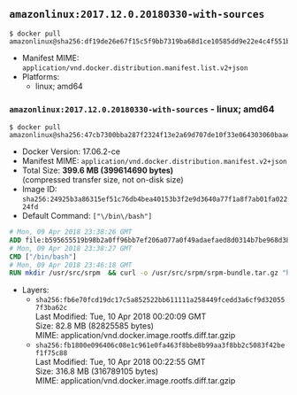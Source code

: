## `amazonlinux:2017.12.0.20180330-with-sources`

```console
$ docker pull amazonlinux@sha256:df19de26e67f15c5f9bb7319ba68d1ce10585dd9e22e4c4f551b201f1f09de99
```

-	Manifest MIME: `application/vnd.docker.distribution.manifest.list.v2+json`
-	Platforms:
	-	linux; amd64

### `amazonlinux:2017.12.0.20180330-with-sources` - linux; amd64

```console
$ docker pull amazonlinux@sha256:47cb7300bba287f2324f13e2a69d707de10f33e064303060baaed7dc6f38344d
```

-	Docker Version: 17.06.2-ce
-	Manifest MIME: `application/vnd.docker.distribution.manifest.v2+json`
-	Total Size: **399.6 MB (399614690 bytes)**  
	(compressed transfer size, not on-disk size)
-	Image ID: `sha256:24925b3a86315ef51c76db4bea40153b3f2e9d3640a77f1a8f7ab01fa02224fd`
-	Default Command: `["\/bin\/bash"]`

```dockerfile
# Mon, 09 Apr 2018 23:38:26 GMT
ADD file:b595655519b98b2a0ff96bb7ef206a077a0f49adaefaed8d0314b7be968d38ec in / 
# Mon, 09 Apr 2018 23:38:27 GMT
CMD ["/bin/bash"]
# Mon, 09 Apr 2018 23:46:18 GMT
RUN mkdir /usr/src/srpm  && curl -o /usr/src/srpm/srpm-bundle.tar.gz "https://amazon-linux-docker-sources.s3-accelerate.amazonaws.com/amzn2/srpm-bundle.tar.gz?versionId=8mjrgeFJaShkkKMhxThnPadPGHh2ayog"  && echo "f133970b2c227b440c92d44de5ff329b6fd4d2454ddbebacba98070ffb224caa /usr/src/srpm/srpm-bundle.tar.gz" | sha256sum -c -
```

-	Layers:
	-	`sha256:fb6e70fcd19dc17c5a852522bb611111a258449fcedd3a6cf9d320557f3ba62c`  
		Last Modified: Tue, 10 Apr 2018 00:20:09 GMT  
		Size: 82.8 MB (82825585 bytes)  
		MIME: application/vnd.docker.image.rootfs.diff.tar.gzip
	-	`sha256:fb1800e096406c08e1c961e0fa463f8bbe8b99aa3f8bb2c5083f42bef1f75c88`  
		Last Modified: Tue, 10 Apr 2018 00:22:55 GMT  
		Size: 316.8 MB (316789105 bytes)  
		MIME: application/vnd.docker.image.rootfs.diff.tar.gzip
